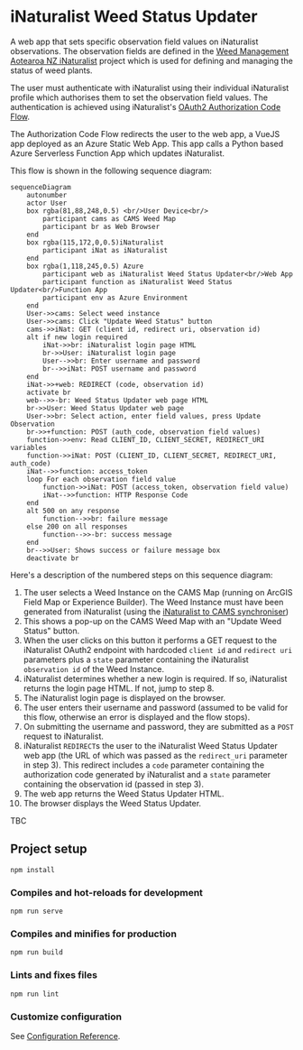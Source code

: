 # iNaturalist Weed Status Updater

A web app that sets specific observation field values on iNaturalist observations. The observation fields are defined in the [Weed Management Aotearoa NZ iNaturalist](https://www.inaturalist.org/projects/weed-management-aotearoa-nz) project which is used for defining and managing the status of weed plants.

The user must authenticate with iNaturalist using their individual iNaturalist profile which authorises them to set the observation field values. The authentication is achieved using iNaturalist's [OAuth2 Authorization Code Flow](https://www.inaturalist.org/pages/api+reference#auth).

The Authorization Code Flow redirects the user to the web app, a VueJS app deployed as an Azure Static Web App. This app calls a Python based Azure Serverless Function App which updates iNaturalist. 

This flow is shown in the following sequence diagram:

```mermaid
sequenceDiagram
    autonumber
    actor User
    box rgba(81,88,248,0.5) <br/>User Device<br/>
        participant cams as CAMS Weed Map
        participant br as Web Browser
    end
    box rgba(115,172,0,0.5)iNaturalist
        participant iNat as iNaturalist
    end
    box rgba(1,118,245,0.5) Azure
        participant web as iNaturalist Weed Status Updater<br/>Web App
        participant function as iNaturalist Weed Status Updater<br/>Function App
        participant env as Azure Environment
    end
    User->>cams: Select weed instance
    User->>cams: Click "Update Weed Status" button
    cams->>iNat: GET (client id, redirect uri, observation id)
    alt if new login required
        iNat->>br: iNaturalist login page HTML
        br->>User: iNaturalist login page
        User-->>br: Enter username and password
        br-->>iNat: POST username and password
    end
    iNat->>+web: REDIRECT (code, observation id)
    activate br
    web-->>-br: Weed Status Updater web page HTML
    br->>User: Weed Status Updater web page
    User->>br: Select action, enter field values, press Update Observation
    br->>+function: POST (auth_code, observation field values)
    function->>env: Read CLIENT_ID, CLIENT_SECRET, REDIRECT_URI variables
    function->>iNat: POST (CLIENT_ID, CLIENT_SECRET, REDIRECT_URI, auth_code)
    iNat-->>function: access_token
    loop For each observation field value 
        function->>iNat: POST (access_token, observation field value)
        iNat-->>function: HTTP Response Code
    end
    alt 500 on any response
        function-->>br: failure message
    else 200 on all responses
        function-->>-br: success message
    end
    br-->>User: Shows success or failure message box
    deactivate br
```

Here's a description of the numbered steps on this sequence diagram:
1. The user selects a Weed Instance on the CAMS Map (running on ArcGIS Field Map or Experience Builder). The Weed Instance must have been generated from iNaturalist (using the [iNaturalist to CAMS synchroniser](https://github.com/EcoNet-NZ/inaturalist-to-cams))
1. This shows a pop-up on the CAMS Weed Map with an "Update Weed Status" button. 
1. When the user clicks on this button it performs a GET request to the iNaturalist OAuth2 endpoint with hardcoded `client id` and `redirect uri` parameters plus a `state` parameter containing the iNaturalist `observation id` of the Weed Instance.
1. iNaturalist determines whether a new login is required. If so, iNaturalist returns the login page HTML. If not, jump to step 8.
1. The iNaturalist login page is displayed on the browser.
1. The user enters their username and password (assumed to be valid for this flow, otherwise an error is displayed and the flow stops).
1. On submitting the username and password, they are submitted as a `POST` request to iNaturalist.
1. iNaturalist `REDIRECT`s the user to the iNaturalist Weed Status Updater web app (the URL of which was passed as the `redirect_uri` parameter in step 3). This redirect includes a `code` parameter containing the authorization code generated by iNaturalist and a `state` parameter containing the observation id (passed in step 3).
1. The web app returns the Weed Status Updater HTML.
1. The browser displays the Weed Status Updater.


TBC











## Project setup
```
npm install
```

### Compiles and hot-reloads for development
```
npm run serve
```

### Compiles and minifies for production
```
npm run build
```

### Lints and fixes files
```
npm run lint
```

### Customize configuration
See [Configuration Reference](https://cli.vuejs.org/config/).
